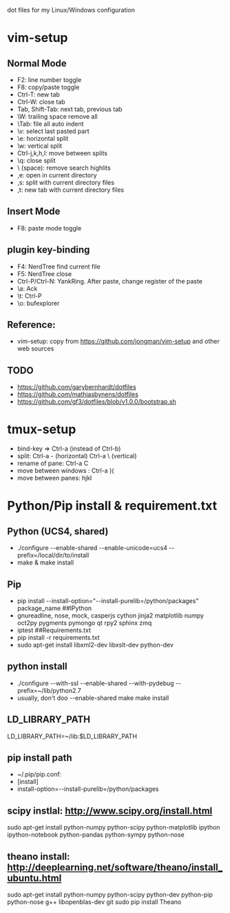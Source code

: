dot files for my Linux/Windows configuration

# vim-setup

## Normal Mode
* F2: line number toggle
* F8: copy/paste toggle
* Ctrl-T: new tab
* Ctrl-W: close tab
* Tab, Shift-Tab: next tab, previous tab
* \\W: trailing space remove all
* \\Tab: file all auto indent
* \\v: select last pasted part
* \\e: horizontal split
* \\w: vertical split
* Ctrl-j,k,h,l: move between splits
* \\q: close split
* \\ (space): remove search highlits
* ,e: open in current directory
* ,s: split with current directory files
* ,t: new tab with current directory files

## Insert Mode
* F8: paste mode toggle

## plugin key-binding

* F4: NerdTree find current file
* F5: NerdTree close
* Ctrl-P/Ctrl-N: YankRing. After paste, change register of the paste
* \\a: Ack
* \\t: Ctrl-P
* \\o: bufexplorer

## Reference:
* vim-setup: copy from https://github.com/jongman/vim-setup and other web sources

## TODO
*  https://github.com/garybernhardt/dotfiles
*  https://github.com/mathiasbynens/dotfiles
*  https://github.com/gf3/dotfiles/blob/v1.0.0/bootstrap.sh


# tmux-setup
*  bind-key => Ctrl-a (instead of Ctrl-b)
*  split: Ctrl-a - (horizontal) Ctrl-a \ (vertical)
*  rename of pane: Ctrl-a C
*  move between windows : Ctrl-a )(
*  move between panes: hjkl

# Python/Pip install & requirement.txt
## Python (UCS4, shared)
* ./configure --enable-shared --enable-unicode=ucs4 --prefix=/local/dir/to/install
* make & make install
## Pip
* pip install --install-option="--install-purelib=/python/packages" package_name
##IPython
* gnureadline, nose, mock, casperjs cython jinja2 matplotlib numpy oct2py pygments pymongo qt rpy2 sphinx zmq
* iptest
##Requirements.txt
* pip install -r requirements.txt
* sudo apt-get install libxml2-dev libxslt-dev python-dev


## python install
* ./configure --with-ssl --enable-shared --with-pydebug --prefix=~/lib/python2.7
* usually, don't doo --enable-shared
make
make install


## LD_LIBRARY_PATH
LD_LIBRARY_PATH=~/lib:$LD_LIBRARY_PATH


## pip install path
* ~/.pip/pip.conf:
* [install]
* install-option=--install-purelib=/python/packages


## scipy instlal: http://www.scipy.org/install.html
sudo apt-get install python-numpy python-scipy python-matplotlib ipython ipython-notebook python-pandas python-sympy python-nose


## theano install: http://deeplearning.net/software/theano/install_ubuntu.html
sudo apt-get install python-numpy python-scipy python-dev python-pip python-nose g++ libopenblas-dev git
sudo pip install Theano


